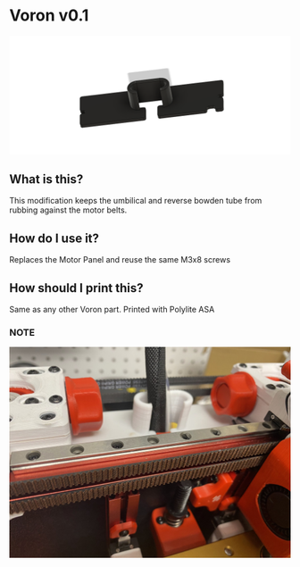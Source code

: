 # Voron v0.1
![Voron v0.1 Motor Panel Modification No Rub <](images/motor_panel_no_rub.png)

## What is this?
This modification keeps the umbilical and reverse bowden tube from rubbing against the motor belts.

## How do I use it?

Replaces the Motor Panel and reuse the same M3x8 screws

## How should I print this?

Same as any other Voron part.  Printed with Polylite ASA

### NOTE

![](images/motor_panel_no_rub_installed.jpeg) 
